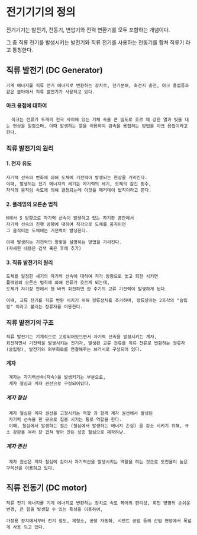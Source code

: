 # 전기기기의 정의

전기기기는 발전기, 전동기, 변압기와 전력 변환기를 모두 포함하는 개념이다.

그 중 직류 전기를 발생시키는 발전기와 직류 전기를 사용하는 전동기를 합쳐 직류기 라고 통칭한다.

## 직류 발전기 (DC Generator)
    기계 에너지를 직류 전기 에너지로 변환하는 장치로, 전기분해, 축전지 충전, 아크 용접등과 같은 분야에서 직류 발전기가 사용되고 있다.
     
#### 아크 용접에 대하여

      아크는 전류가 두개의 전극 사이에 있는 기체 속을 큰 밀도로 흐르 때 강한 열과 빛을 내는 현상을 일컬으며, 이때 발생하는 열을 이용하여 금속을 용접하는 방법을 아크 용접이라고 한다.

### 직류 발전기의 원리

#### 1. 전자 유도
    자기력 선속의 변화에 의해 도체에 기전력이 발생되는 현상을 가리킨다.
    이때, 발생되는 전기 에너지의 세기는 자기력의 세기, 도체의 감긴 횟수,
    자석의 움직임 속도에 의해 결정되는데 이것을 페러데이 법칙이라고 한다.

#### 2. 플레밍의 오른손 법칙
    N에서 S 방향으로 자기력 선속이 발생하고 있는 자기장 공간에서
    자기력 선속의 진행 방향에 대하여 직각으로 도체를 움직이면
    그 움직이는 도체에는 기전력이 발생한다.

    이때 발생하는 기전력의 방향을 설명하는 방법을 가리킨다.
    (자세한 내용은 검색 혹은 후에 추가)

#### 3. 직류 발전기의 원리 
    도체를 일정한 세기의 자기력 선속에 대하여 직각 방향으로 놓고 회전 시키면
    플레밍의 오른손 법칙에 의해 전류가 흐르게 되는데,
    도체가 자기장 안에서 한 바퀴 회전하면 한 주기의 교류 기전력이 발생하게 된다.

    이때, 교류 전기를 직류 변환 시키기 위해 정류장치를 추가하며, 정류장치는 2조각의 "슬립링" 이라고 불리는 정류자를 이용한다. 


### 직류 발전기의 구조

    직류 발전기는 기계적으로 고정되어있으면서 자기력 선속을 발생시키는 계자,
    회전하면서 기전력을 발생시키는 전기자, 발생된 교류 전류를 직류 전류로 변환하는 정류자 (슬립링), 발전기와 외부회로를 연결해주는 브러시로 구성되어 있다.

#### 계자 
     계자는 자기력선속(자속)을 발생키기는 부분으로,
     계자 철심과 계자 권선으로 구성되어있다.
##### 계자 철심
     계자 철심은 계자 권선을 고정시키는 역할 과 함께 계자 권선에서 발생된
     자기력 선속을 한 곳으로 집중 시키는 통로 역할을 한다.
     이때, 철심에서 발생하는 철손 (철심에서 발생하는 에너지 손실) 을 감소 시키기 위해, 규소 강판을 여러 장 겹쳐 쌓아 만든 성층 철심으로 제작하낟.

##### 계자 권선
     계자 권선은 계자 철심에 감아서 자기력선을 발생시키는 역할을 하는 것으로 도전율이 높은 구리선을 이용하고 있다.


















## 직류 전동기 (DC motor)
    직류 전기 에너지를 기계 에너지로 변환하는 장치로 속도 제어의 편리성, 회전 방향의 손쉬운 변경, 큰 힘을 발생할 수 있는 특성을 이용하여,

    가정용 장치에서부터 전기 철도, 제철소, 공장 자동화, 시멘트 공업 등의 산업 현장에서 폭넓게 사용 되고 있다.